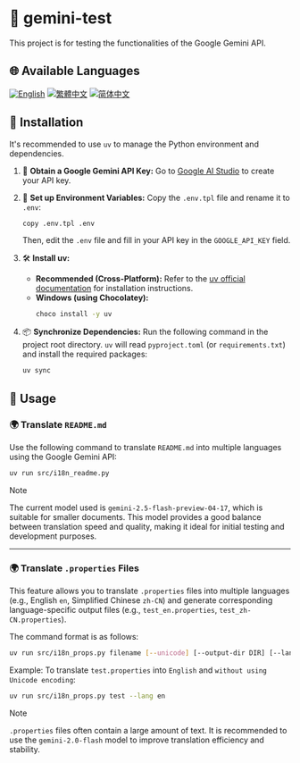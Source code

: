 # 🧪 gemini-test

This project is for testing the functionalities of the Google Gemini API.

## 🌐 Available Languages

[![English](https://img.shields.io/badge/English-Click-yellow)](README_en.md)
[![繁體中文](https://img.shields.io/badge/繁體中文-Click-orange)](README.md)
[![简体中文](https://img.shields.io/badge/简体中文-Click-green)](README_zh-CN.md)

## 🔧 Installation

It's recommended to use `uv` to manage the Python environment and dependencies.

1.  🔑 **Obtain a Google Gemini API Key:**
    Go to [Google AI Studio](https://aistudio.google.com/apikey) to create your API key.

2.  📄 **Set up Environment Variables:**
    Copy the `.env.tpl` file and rename it to `.env`:
    ```bash
    copy .env.tpl .env
    ```
    Then, edit the `.env` file and fill in your API key in the `GOOGLE_API_KEY` field.

3.  🛠️ **Install uv:**
    *   **Recommended (Cross-Platform):** Refer to the [uv official documentation](https://github.com/astral-sh/uv#installation) for installation instructions.
    *   **Windows (using Chocolatey):**
        ```bash
        choco install -y uv
        ```

4.  📦 **Synchronize Dependencies:**
    Run the following command in the project root directory. `uv` will read `pyproject.toml` (or `requirements.txt`) and install the required packages:
    ```bash
    uv sync
    ```

## 🚀 Usage

### 🌍 Translate `README.md`

Use the following command to translate `README.md` into multiple languages using the Google Gemini API:

```bash
uv run src/i18n_readme.py
```

> [!NOTE]
> The current model used is `gemini-2.5-flash-preview-04-17`, which is suitable for smaller documents. This model provides a good balance between translation speed and quality, making it ideal for initial testing and development purposes.

---

### 🌍 Translate `.properties` Files

This feature allows you to translate `.properties` files into multiple languages (e.g., English `en`, Simplified Chinese `zh-CN`) and generate corresponding language-specific output files (e.g., `test_en.properties`, `test_zh-CN.properties`).

The command format is as follows:

```bash
uv run src/i18n_props.py filename [--unicode] [--output-dir DIR] [--lang LANG1,LANG2,...]
```

Example: To translate `test.properties` into `English` and `without using Unicode encoding`:

```bash
uv run src/i18n_props.py test --lang en
```

> [!NOTE]
> `.properties` files often contain a large amount of text. It is recommended to use the `gemini-2.0-flash` model to improve translation efficiency and stability.
